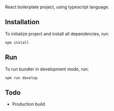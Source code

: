 React boilerplate project, using typescript language.

## Installation
To initialize project and install all dependencies, run:
```
npm install
```

## Run
To run bundler in development mode, run:
```
npm run develop
```

## Todo
- Production build
